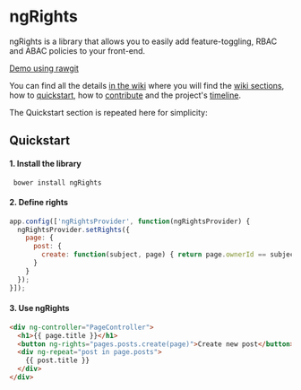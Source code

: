 # ngRights

ngRights is a library that allows you to easily add feature-toggling, RBAC and ABAC policies to your front-end. 

[Demo using rawgit](https://rawgit.com/Supermood/ngRights/master/test/e2e/test.html)

You can find all the details [in the wiki](https://github.com/Supermood/ngRights/wiki) where you will find the [wiki sections](https://github.com/Supermood/ngRights/wiki#plan), how to [quickstart](https://github.com/Supermood/ngRights/wiki#quickstart), how to [contribute](https://github.com/Supermood/ngRights/wiki#contributing) and the project's [timeline](https://github.com/Supermood/ngRights/wiki#timeline).

The Quickstart section is repeated here for simplicity:
## Quickstart
#### 1. Install the library
``` bower install ngRights```
#### 2. Define rights
```javascript
app.config(['ngRightsProvider', function(ngRightsProvider) {
  ngRightsProvider.setRights({
    page: {
      post: {
        create: function(subject, page) { return page.ownerId == subject.id; }
      }
    }
  });
}]);
```
#### 3. Use ngRights
```html
<div ng-controller="PageController">
  <h1>{{ page.title }}</h1>
  <button ng-rights="pages.posts.create(page)">Create new post</button>
  <div ng-repeat="post in page.posts">
    {{ post.title }}
  </div>
</div>
```

